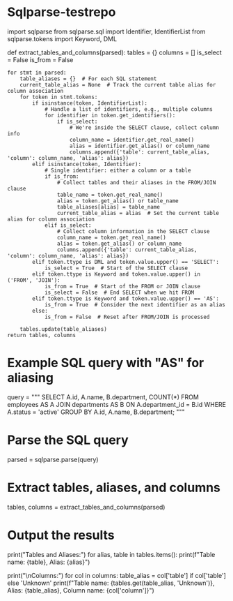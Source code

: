 # Sqlparse-testrepo

import sqlparse
from sqlparse.sql import Identifier, IdentifierList
from sqlparse.tokens import Keyword, DML


def extract_tables_and_columns(parsed):
    tables = {}
    columns = []
    is_select = False
    is_from = False

    for stmt in parsed:
        table_aliases = {}  # For each SQL statement
        current_table_alias = None  # Track the current table alias for column association
        for token in stmt.tokens:
            if isinstance(token, IdentifierList):
                # Handle a list of identifiers, e.g., multiple columns
                for identifier in token.get_identifiers():
                    if is_select:
                        # We're inside the SELECT clause, collect column info
                        column_name = identifier.get_real_name()
                        alias = identifier.get_alias() or column_name
                        columns.append({'table': current_table_alias, 'column': column_name, 'alias': alias})
            elif isinstance(token, Identifier):
                # Single identifier: either a column or a table
                if is_from:
                    # Collect tables and their aliases in the FROM/JOIN clause
                    table_name = token.get_real_name()
                    alias = token.get_alias() or table_name
                    table_aliases[alias] = table_name
                    current_table_alias = alias  # Set the current table alias for column association
                elif is_select:
                    # Collect column information in the SELECT clause
                    column_name = token.get_real_name()
                    alias = token.get_alias() or column_name
                    columns.append({'table': current_table_alias, 'column': column_name, 'alias': alias})
            elif token.ttype is DML and token.value.upper() == 'SELECT':
                is_select = True  # Start of the SELECT clause
            elif token.ttype is Keyword and token.value.upper() in ('FROM', 'JOIN'):
                is_from = True  # Start of the FROM or JOIN clause
                is_select = False  # End SELECT when we hit FROM
            elif token.ttype is Keyword and token.value.upper() == 'AS':
                is_from = True  # Consider the next identifier as an alias
            else:
                is_from = False  # Reset after FROM/JOIN is processed

        tables.update(table_aliases)
    return tables, columns


# Example SQL query with "AS" for aliasing
query = """
SELECT A.id, A.name, B.department, COUNT(*)
FROM employees AS A
JOIN departments AS B ON A.department_id = B.id
WHERE A.status = 'active'
GROUP BY A.id, A.name, B.department;
"""

# Parse the SQL query
parsed = sqlparse.parse(query)

# Extract tables, aliases, and columns
tables, columns = extract_tables_and_columns(parsed)

# Output the results
print("Tables and Aliases:")
for alias, table in tables.items():
    print(f"Table name: {table}, Alias: {alias}")

print("\nColumns:")
for col in columns:
    table_alias = col['table'] if col['table'] else 'Unknown'
    print(f"Table name: {tables.get(table_alias, 'Unknown')}, Alias: {table_alias}, Column name: {col['column']}")
